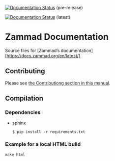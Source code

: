 [![Documentation Status](https://readthedocs.org/projects/zammad/badge/?version=pre-release)](https://docs.zammad.org/en/pre-release/?badge=pre-release) (pre-release)

[![Documentation Status](https://readthedocs.org/projects/zammad/badge/?version=latest)](https://docs.zammad.org/en/latest/?badge=latest) (latest)

# Zammad Documentation

Source files for [Zammad’s documentation][https://docs.zammad.org/en/latest/].

## Contributing

Please see [the Contributiong section in this manual](https://docs.zammad.org/en/latest/contributing/start.html).

## Compilation

### Dependencies

* sphinx

  ```
  $ pip install -r requirements.txt
  ```

### Example for a local HTML build

```
make html
```